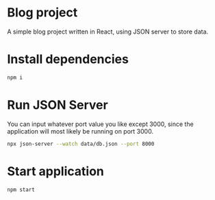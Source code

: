 # Blog project

A simple blog project written in React, using JSON server to store data. 

# Install dependencies

```bash
npm i
```

# Run JSON Server 
You can input whatever port value you like except 3000, since the application will most likely be running on port 3000.
```bash
npx json-server --watch data/db.json --port 8000
```

# Start application

```bash
npm start
```
